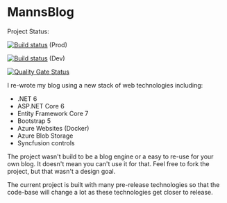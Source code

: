 # MannsBlog

Project Status:

[![Build status](https://dev.azure.com/saigkill/saschamannsde/_apis/build/status/Production)](https://dev.azure.com/saigkill/saschamannsde/_build/latest?definitionId=26) (Prod)

[![Build status](https://dev.azure.com/saigkill/saschamannsde/_apis/build/status/saschamannsde-Azure%20Web%20App%20for%20ASP.NET-CI%20Development)](https://dev.azure.com/saigkill/saschamannsde/_build/latest?definitionId=25) (Dev)

[![Quality Gate Status](https://sonarcloud.io/api/project_badges/measure?project=saigkill_saschamannsde2&metric=alert_status)](https://sonarcloud.io/dashboard?id=saigkill_saschamannsde2)

I re-wrote my blog using a new stack of web technologies including:

 - .NET 6
 - ASP.NET Core 6
 - Entity Framework Core 7
 - Bootstrap 5
 - Azure Websites (Docker)
 - Azure Blob Storage
 - Syncfusion controls
 
The project wasn't build to be a blog engine or a easy to re-use for your own blog. It doesn't mean you can't use it for that. Feel free to fork the project, but that wasn't a design goal. 

The current project is built with many pre-release technologies so that the code-base will change a lot as these technologies get closer to release. 
